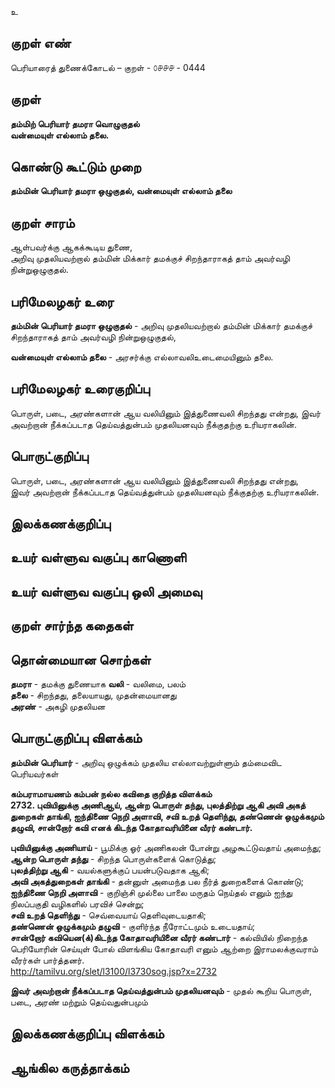 உ

## குறள் எண் 

பெரியாரைத் துணைக்கோடல் – குறள் - ௦௪௪௪ - 0444  

## குறள் 

**தம்மிற் பெரியார் தமரா வொழுகுதல்  
வன்மையுள் எல்லாம் தலை.**

## கொண்டு கூட்டும் முறை

**தம்மின் பெரியார் தமரா ஒழுகுதல், வன்மையுள் எல்லாம் தலை**

## குறள் சாரம் 

ஆள்பவர்க்கு ஆகக்கூடிய துணை,  
அறிவு முதலியவற்றால் தம்மின் மிக்கார் தமக்குச் சிறந்தாராகத் தாம் அவர்வழி நின்றுஒழுகுதல்.  

## பரிமேலழகர் உரை

**தம்மின் பெரியார் தமரா ஒழுகுதல்** - அறிவு முதலியவற்றால் தம்மின் மிக்கார் தமக்குச் சிறந்தாராகத் தாம் அவர்வழி நின்றுஒழுகுதல்,  

**வன்மையுள் எல்லாம் தலை** - அரசர்க்கு எல்லாவலிஉடைமையினும் தலை.

## பரிமேலழகர் உரைகுறிப்பு   

பொருள், படை, அரண்களான் ஆய வலியினும் இத்துணைவலி சிறந்தது என்றது, இவர் அவற்றான் நீக்கப்படாத தெய்வத்துன்பம் முதலியனவும் நீக்குதற்கு உரியராகலின்.    

## பொருட்குறிப்பு 

பொருள், படை, அரண்களான் ஆய வலியினும் இத்துணைவலி சிறந்தது என்றது,  
இவர் அவற்றான் நீக்கப்படாத தெய்வத்துன்பம் முதலியனவும் நீக்குதற்கு உரியராகலின்.   

## இலக்கணக்குறிப்பு  


## உயர் வள்ளுவ வகுப்பு காணொளி


## உயர் வள்ளுவ வகுப்பு ஒலி அமைவு 

 
## குறள் சார்ந்த கதைகள் 


## தொன்மையான சொற்கள்  

**தமரா** - தமக்கு துணையாக 
**வலி** - வலிமை, பலம்   
**தலை** - சிறந்தது, தலையாயது, முதன்மையானது  
**அரண்** - அகழி முதலியன

## பொருட்குறிப்பு விளக்கம்

**தம்மின் பெரியார்** -   அறிவு ஒழுக்கம் முதலிய எல்லாவற்றுள்ளும் தம்மைவிட பெரியவர்கள்    

**கம்பராமாயணம் கம்பன் நல்ல கவிதை குறித்த விளக்கம்**      
**2732.	புவியினுக்கு அணிஆய், ஆன்ற பொருள்
     தந்து, புலத்திற்று ஆகி
அவி அகத் துறைகள் தாங்கி,
     ஐந்திணை நெறி அளாவி,
சவி உறத் தெளிந்து, தண்ணென்
     ஒழுக்கமும் தழுவி, சான்றோர்
கவி எனக் கிடந்த கோதாவரியினை
     வீரர் கண்டார்.**  
     
**புவியினுக்கு அணியாய்** - பூமிக்கு ஓர் அணிகலன் போன்று அழகூட்டுவதாய் அமைந்து;   
**ஆன்ற பொருள் தந்து** - சிறந்த பொருள்களைக் கொடுத்து;   
**புலத்திற்று ஆகி** - வயல்களுக்குப் பயன்படுவதாக ஆகி;   
**அவி அகத்துறைகள் தாங்கி** - தன்னுள் அமைந்த பல நீர்த் துறைகளைக் கொண்டு;   
**ஐந்திணை நெறி அளாவி** - குறிஞ்சி முல்லை பாலை மருதம் நெய்தல் எனும் ஐந்து நிலப்பகுதி வழிகளில் பரவிச்
சென்று;      
**சவி உறத் தெளிந்து** - செவ்வையாய் தெளிவுடையதாகி;  
**தண்ணென் ஒழுக்கமும் தழுவி** - குளிர்ந்த நீரோட்டமும் உடையதாய்;  
**சான்றோர் கவியென(க்)கிடந்த கோதாவரியினை வீரர் கண்டார்** - கல்வியில் நிறைந்த பெரியோரின் செய்யுள் போல் விளங்கிய கோதாவரி எனும் ஆற்றை இராமலக்குவராம் வீரர்கள் பார்த்தனர்.  
http://tamilvu.org/slet/l3100/l3730sog.jsp?x=2732  

**இவர் அவற்றான் நீக்கப்படாத தெய்வத்துன்பம் முதலியனவும்** - முதல் கூறிய பொருள், படை, அரண் மற்றும் தெய்வதுன்பமும் 


## இலக்கணக்குறிப்பு விளக்கம்


## ஆங்கில கருத்தாக்கம் 


